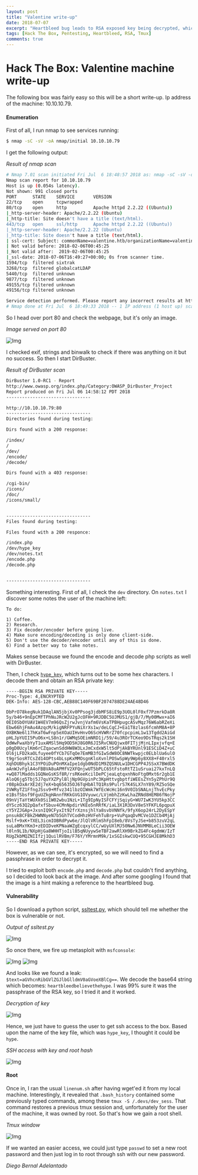 ```yaml
---
layout: post
title: "Valentine write-up"
date: 2018-07-07
excerpt: "Heartbleed bug leads to RSA exposed key being decrypted, which in turn leads to root through an open tmux session owned by root."
tags: [Hack The Box, Pentesting, Heartbleed, RSA, Tmux]
comments: true
---
```


# Hack The Box: Valentine machine write-up

The following box was fairly easy so this will be a short write-up. Ip address of the machine: 10.10.10.79.

#### Enumeration

First of all, I run nmap to see services running:

```sh
$ nmap -sC -sV -oA nmap/initial 10.10.10.79
```

I get the following output:

*Result of nmap scan*

```bash
# Nmap 7.01 scan initiated Fri Jul  6 18:48:57 2018 as: nmap -sC -sV -oA nmap/initial 10.10.10.79
Nmap scan report for 10.10.10.79
Host is up (0.054s latency).
Not shown: 991 closed ports
PORT      STATE    SERVICE       VERSION
22/tcp    open     tcpwrapped
80/tcp    open     http          Apache httpd 2.2.22 ((Ubuntu))
|_http-server-header: Apache/2.2.22 (Ubuntu)
|_http-title: Site doesn't have a title (text/html).
443/tcp   open     ssl/http      Apache httpd 2.2.22 ((Ubuntu))
|_http-server-header: Apache/2.2.22 (Ubuntu)
|_http-title: Site doesn't have a title (text/html).
| ssl-cert: Subject: commonName=valentine.htb/organizationName=valentine.htb/stateOrProvinceName=FL/countryName=US
| Not valid before: 2018-02-06T00:45:25
|_Not valid after:  2019-02-06T00:45:25
|_ssl-date: 2018-07-06T16:49:27+00:00; 0s from scanner time.
1594/tcp  filtered sixtrak
3268/tcp  filtered globalcatLDAP
5440/tcp  filtered unknown
9877/tcp  filtered unknown
49155/tcp filtered unknown
49156/tcp filtered unknown

Service detection performed. Please report any incorrect results at https://nmap.org/submit/ .
# Nmap done at Fri Jul  6 18:49:33 2018 -- 1 IP address (1 host up) scanned in 35.44 seconds
```

So I head over port 80 and check the webpage, but it's only an image.

*Image served on port 80*

![Img](/assets/posts_details/Valentine/images/image_init.png "Img")

I checked exif, strings and binwalk to check if there was anything on it but no success. So then I start DirBuster.

*Result of DirBuster scan*

```bash
DirBuster 1.0-RC1 - Report
http://www.owasp.org/index.php/Category:OWASP_DirBuster_Project
Report produced on Fri Jul 06 14:58:12 PDT 2018
--------------------------------

http://10.10.10.79:80
--------------------------------
Directories found during testing:

Dirs found with a 200 response:

/index/
/
/dev/
/encode/
/decode/

Dirs found with a 403 response:

/cgi-bin/
/icons/
/doc/
/icons/small/


--------------------------------
Files found during testing:

Files found with a 200 responce:

/index.php
/dev/hype_key
/dev/notes.txt
/encode.php
/decode.php


--------------------------------
```

Something interesting. First of all, I check the `dev` directory. On `notes.txt` I discover some notes the user of the machine left:

```
To do:

1) Coffee.
2) Research.
3) Fix decoder/encoder before going live.
4) Make sure encoding/decoding is only done client-side.
5) Don't use the decoder/encoder until any of this is done.
6) Find a better way to take notes.
```

Makes sense because we found the encode and decode php scripts as well with DirBuster.

Then, I check [`hype_key`](files/hype_key.txt), which turns out to be some hex characters. I decode them and obtain an RSA private key:

```
-----BEGIN RSA PRIVATE KEY-----
Proc-Type: 4,ENCRYPTED
DEK-Info: AES-128-CBC,AEB88C140F69BF2074788DE24AE48D46

DbPrO78kegNuk1DAqlAN5jbjXv0PPsog3jdbMFS8iE9p3UOL0lF0xf7PzmrkDa8R
5y/b46+9nEpCMfTPhNuJRcW2U2gJcOFH+9RJDBC5UJMUS1/gjB/7/My00Mwx+aI6
0EI0SbOYUAV1W4EV7m96QsZjrwJvnjVafm6VsKaTPBHpugcASvMqz76W6abRZeXi
Ebw66hjFmAu4AzqcM/kigNRFPYuNiXrXs1w/deLCqCJ+Ea1T8zlas6fcmhM8A+8P
OXBKNe6l17hKaT6wFnp5eXOaUIHvHnvO6ScHVWRrZ70fcpcpimL1w13Tgdd2AiGd
pHLJpYUII5PuO6x+LS8n1r/GWMqSOEimNRD1j/59/4u3ROrTCKeo9DsTRqs2k1SH
QdWwFwaXbYyT1uxAMSl5Hq9OD5HJ8G0R6JI5RvCNUQjwx0FITjjMjnLIpxjvfq+E
p0gD0UcylKm6rCZqacwnSddHW8W3LxJmCxdxW5lt5dPjAkBYRUnl91ESCiD4Z+uC
Ol6jLFD2kaOLfuyee0fYCb7GTqOe7EmMB3fGIwSdW8OC8NWTkwpjc0ELblUa6ulO
t9grSosRTCsZd14OPts4bLspKxMMOsgnKloXvnlPOSwSpWy9Wp6y8XX8+F40rxl5
XqhDUBhyk1C3YPOiDuPOnMXaIpe1dgb0NdD1M9ZQSNULw1DHCGPP4JSSxX7BWdDK
aAnWJvFglA4oFBBVA8uAPMfV2XFQnjwUT5bPLC65tFstoRtTZ1uSruai27kxTnLQ
+wQ87lMadds1GQNeGsKSf8R/rsRKeeKcilDePCjeaLqtqxnhNoFtg0Mxt6r2gb1E
AloQ6jg5Tbj5J7quYXZPylBljNp9GVpinPc3KpHttvgbptfiWEEsZYn5yZPhUr9Q
r08pkOxArXE2dj7eX+bq65635OJ6TqHbAlTQ1Rs9PulrS7K4SLX7nY89/RZ5oSQe
2VWRyTZ1FfngJSsv9+Mfvz341lbzOIWmk7WfEcWcHc16n9V0IbSNALnjThvEcPky
e1BsfSbsf9FguUZkgHAnnfRKkGVG1OVyuwc/LVjmbhZzKwLhaZRNd8HEM86fNojP
09nVjTaYtWUXk0Si1W02wbu1NzL+1Tg9IpNyISFCFYjSqiyG+WU7IwK3YU5kp3CC
dYScz63Q2pQafxfSbuv4CMnNpdirVKEo5nRRfK/iaL3X1R3DxV8eSYFKFL6pqpuX
cY5YZJGAp+JxsnIQ9CFyxIt92frXznsjhlYa8svbVNNfk/9fyX6op24rL2DyESpY
pnsukBCFBkZHWNNyeN7b5GhTVCodHhzHVFehTuBrp+VuPqaqDvMCVe1DZCb4MjAj
Mslf+9xK+TXEL3icmIOBRdPyw6e/JlQlVRlmShFpI8eb/8VsTyJSe+b853zuV2qL
suLaBMxYKm3+zEDIDveKPNaaWZgEcqxylCC/wUyUXlMJ50Nw6JNVMM8LeCii3OEW
l0ln9L1b/NXpHjGa8WHHTjoIilB5qNUyywSeTBF2awRlXH9BrkZG4Fc4gdmW/IzT
RUgZkbMQZNIIfzj1QuilRVBm/F76Y/YMrmnM9k/1xSGIskwCUQ+95CGHJE8MkhD3
-----END RSA PRIVATE KEY-----
```

However, as we can see, it's encrypted, so we will need to find a passphrase in order to decrypt it.

I tried to exploit both `encode.php` and `decode.php` but couldn't find anything, so I decided to look back at the image. And after some googling I found that the image is a hint making a reference to the heartbleed bug.

#### Vulnerability

So I download a python script, [ssltest.py](ssltest.py), which should tell me whether the box is vulnerable or not.

*Output of ssltest.py*

![Img](/assets/posts_details/Valentine/images/ssltest.png "Img")

So once there, we fire up metasploit with `msfconsole`:

![Img](/assets/posts_details/Valentine/images/meta1.png "Img")
![Img](/assets/posts_details/Valentine/images/meta2.png "Img")

And looks like we found a leak: `$text=aGVhcnRibGVlZGJlbGlldmV0aGVoeXBlCg==`. We decode the base64 string which becomes: `heartbleedbelievethehype`. I was 99% sure it was the passphrase of the RSA key, so I tried it and it worked.

*Decryption of key*

![Img](/assets/posts_details/Valentine/images/key.png "Img")

Hence, we just have to guess the user to get ssh access to the box. Based upon the name of the key file, which was `hype_key`, I thought it could be `hype`.

*SSH access with key and root hash*

![Img](/assets/posts_details/Valentine/images/ssh.png "Img")

#### Root

Once in, I ran the usual `linenum.sh` after having wget'ed it from my local machine. Interestingly, it revealed that `.bash_history` contained some previously typed commands, among these `tmux -S /.devs/dev_sess`. That command restores a previous tmux session and, unfortunately for the user of the machine, it was owned by root. So that's how we gain a root shell.

*Tmux window*

![Img](/assets/posts_details/Valentine/images/tmux.png "Img")

If we wanted an easier access, we could just type `passwd` to set a new root password and then just log in to root through ssh with our new password.

*Diego Bernal Adelantado*
